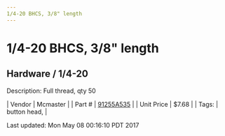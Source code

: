```yaml
---
1/4-20 BHCS, 3/8" length
---
```

# 1/4-20 BHCS, 3/8" length
## Hardware / 1/4-20
Description: 	Full thread, qty 50 

| Vendor | Mcmaster | 
| Part # | [91255A535](https://www.mcmaster.com/#91255A535) | 
| Unit Price | $7.68 | 
| Tags: | button head,  | 

Last updated: Mon May 08 00:16:10 PDT 2017